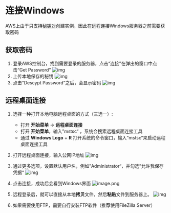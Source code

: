 # 连接Windows

AWS上由于只支持[秘钥对](/zh/server-create.md)创建实例，因此在远程连接Windows服务器之前需要获取密码

## 获取密码

1. 登录AWS控制台，找到需要登录的服务器，点击“连接”在弹出的窗口中点击“Get Password”
   ![img](http://libs.websoft9.com/Websoft9/DocsPicture/en/aws/aws-winconnect-websoft9.png)
2. 上传本地保存的秘钥
   ![img](http://libs.websoft9.com/Websoft9/DocsPicture/en/aws/aws-winconnectpw-websoft9.png)
3. 点击“Descypt Password”之后，会显示密码
   ![img](http://libs.websoft9.com/Websoft9/DocsPicture/en/aws/aws-winconnectgpw-websoft9.png)

## 远程桌面连接

1. 选择一种打开本地电脑远程桌面的方式（三选一）: 
   - 打开 **开始菜单** -> **远程桌面连接**
   - 打开 **开始菜单**，输入”mstsc“ ，系统会搜索远程桌面连接工具
   - 通过 **Windows Logo** + **R** 打开系统的命令窗口，输入”mstsc“来启动远程桌面连接工具

2. 打开远程桌面连接，输入公网IP地址
   ![img](http://libs.websoft9.com/Websoft9/DocsPicture/zh/windows/windows-remote.png)

3. 通过更多选项，设置默认用户名，例如”Administrator“，并勾选”允许我保存凭据“
   ![img](http://libs.websoft9.com/Websoft9/DocsPicture/zh/windows/windows-remote-login.png)

4. 点击连接，成功后会看到Windows界面
   ![image.png](http://libs.websoft9.com/Websoft9/DocsPicture/en/azure/azure-windows2019desktop-websoft9.png)

5. 远程登录后，就可以直接从本地**拷贝**文件，然后**粘贴**文件到服务器上。
   ![img](https://libs.websoft9.com/Websoft9/DocsPicture/en/azure/azure-copyfilewin-websoft9.png)

6. 如果需要使用FTP，需要自行安装FTP软件（推荐使用FileZilla Server）
